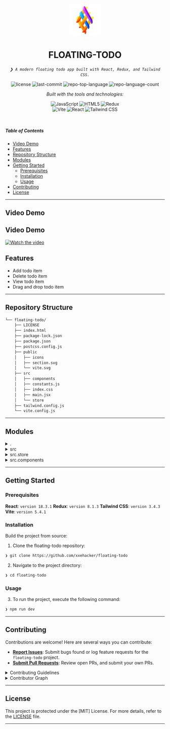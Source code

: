 <p align="center">
  <img src="./public/logo.png" width="20%" alt="FLOATING-TODO-logo">
</p>
<p align="center">
    <h1 align="center">FLOATING-TODO</h1>
</p>
<p align="center">
    <em><code>❯ A modern floating todo app built with React, Redux, and Tailwind CSS.</code></em>
</p>
<p align="center">
	<img src="https://img.shields.io/github/license/xxehacker/floating-todo?style=flat&logo=opensourceinitiative&logoColor=white&color=5adc16" alt="license">
	<img src="https://img.shields.io/github/last-commit/xxehacker/floating-todo?style=flat&logo=git&logoColor=white&color=5adc16" alt="last-commit">
	<img src="https://img.shields.io/github/languages/top/xxehacker/floating-todo?style=flat&color=5adc16" alt="repo-top-language">
	<img src="https://img.shields.io/github/languages/count/xxehacker/floating-todo?style=flat&color=5adc16" alt="repo-language-count">
</p>
<p align="center">
		<em>Built with the tools and technologies:</em>
</p>
<p align="center">
	<img src="https://img.shields.io/badge/JavaScript-F7DF1E.svg?style=flat&logo=JavaScript&logoColor=black" alt="JavaScript">
	<img src="https://img.shields.io/badge/HTML5-E34F26.svg?style=flat&logo=HTML5&logoColor=white" alt="HTML5">
	<img src="https://img.shields.io/badge/Redux-764ABC.svg?style=flat&logo=Redux&logoColor=white" alt="Redux">
	<br>
	<img src="https://img.shields.io/badge/Vite-646CFF.svg?style=flat&logo=Vite&logoColor=white" alt="Vite">
	<img src="https://img.shields.io/badge/React-61DAFB.svg?style=flat&logo=React&logoColor=black" alt="React">
	<img src="https://img.shields.io/badge/Tailwind%20CSS-06B6D4.svg?style=flat&logo=Tailwind-CSS&logoColor=white" alt="Tailwind CSS">
</p>

<br>

#####  Table of Contents

- [Video Demo](#-video-demo)
- [ Features](#-features)
- [ Repository Structure](#-repository-structure)
- [ Modules](#-modules)
- [ Getting Started](#-getting-started)
    - [ Prerequisites](#-prerequisites)
    - [ Installation](#-installation)
    - [ Usage](#-usage)
- [ Contributing](#-contributing)
- [ License](#-license)
---

##  Video Demo

<!-- not working iframe -->

## Video Demo
<!-- [![Watch the video](https://i.sstatic.net/Vp2cE.png)](https://youtu.be/vt5fpE0bzSY) -->
[![Watch the video](https://img.youtube.com/vi/UwMY3aSCzA4/maxresdefault.jpg)](https://youtu.be/UwMY3aSCzA4)


##  Features

- Add todo item
- Delete todo item
- View todo item
- Drag and drop todo item

---

##  Repository Structure

```sh
└── floating-todo/
    ├── LICENSE
    ├── index.html
    ├── package-lock.json
    ├── package.json
    ├── postcss.config.js
    ├── public
    │   ├── icons
    │   ├── section.svg
    │   └── vite.svg
    ├── src
    │   ├── components
    │   ├── constants.js
    │   ├── index.css
    │   ├── main.jsx
    │   └── store
    ├── tailwind.config.js
    └── vite.config.js
```

---

##  Modules

<details closed><summary>.</summary>

| File | Summary |
| --- | --- |
| [index.html](https://github.com/xxehacker/floating-todo/blob/main/index.html) | <code>❯ index file </code> |
| [postcss.config.js](https://github.com/xxehacker/floating-todo/blob/main/postcss.config.js) | <code>❯ postcss config file </code> |
| [vite.config.js](https://github.com/xxehacker/floating-todo/blob/main/vite.config.js) | <code>❯ vite config file </code> |
| [package.json](https://github.com/xxehacker/floating-todo/blob/main/package.json) | <code>❯ REPLACE-ME</code> |
| [tailwind.config.js](https://github.com/xxehacker/floating-todo/blob/main/tailwind.config.js) | <code>❯ tailwind config file </code> |
| [package-lock.json](https://github.com/xxehacker/floating-todo/blob/main/package-lock.json) | <code>❯ package lock file </code> |

</details>

<details closed><summary>src</summary>

| File | Summary |
| --- | --- |
| [constants.js](https://github.com/xxehacker/floating-todo/blob/main/src/constants.js) | <code>❯ constants file </code> |
| [index.css](https://github.com/xxehacker/floating-todo/blob/main/src/index.css) | <code>❯ index css file </code> |
| [main.jsx](https://github.com/xxehacker/floating-todo/blob/main/src/main.jsx) | <code>❯ main jsx file </code> |

</details>

<details closed><summary>src.store</summary>

| File | Summary |
| --- | --- |
| [store.js](https://github.com/xxehacker/floating-todo/blob/main/src/store/store.js) | <code>❯ store file </code> |
| [todoSlice.js](https://github.com/xxehacker/floating-todo/blob/main/src/store/todoSlice.js) | <code>❯ todo slice file </code> |

</details>

<details closed><summary>src.components</summary>

| File | Summary |
| --- | --- |
| [DisplayTask.jsx](https://github.com/xxehacker/floating-todo/blob/main/src/components/DisplayTask.jsx) | <code>❯ display task component </code> |
| [Card.jsx](https://github.com/xxehacker/floating-todo/blob/main/src/components/Card.jsx) | <code>❯ card component </code> |
| [App.jsx](https://github.com/xxehacker/floating-todo/blob/main/src/components/App.jsx) | <code>❯ app component </code> |
| [index.js](https://github.com/xxehacker/floating-todo/blob/main/src/components/index.js) | <code>❯ index js file </code> |
| [AddTodo.jsx](https://github.com/xxehacker/floating-todo/blob/main/src/components/AddTodo.jsx) | <code>❯ add todo component </code> |
| [Forground.jsx](https://github.com/xxehacker/floating-todo/blob/main/src/components/Forground.jsx) | <code>❯ forground component </code> |
| [Background.jsx](https://github.com/xxehacker/floating-todo/blob/main/src/components/Background.jsx) | <code>❯ background component </code> |

</details>

---

##  Getting Started

###  Prerequisites

**React**: `version 18.3.1`
**Redux**: `version 8.1.3`
**Tailwind CSS**: `version 3.4.3`
**Vite**: `version 5.4.1`

###  Installation

Build the project from source:

1. Clone the floating-todo repository:
```sh
❯ git clone https://github.com/xxehacker/floating-todo
```

2. Navigate to the project directory:
```sh
❯ cd floating-todo
```
###  Usage

3. To run the project, execute the following command:

```sh
❯ npm run dev
```
---

##  Contributing

Contributions are welcome! Here are several ways you can contribute:

- **[Report Issues](https://github.com/xxehacker/floating-todo/issues)**: Submit bugs found or log feature requests for the `floating-todo` project.
- **[Submit Pull Requests](https://github.com/xxehacker/floating-todo/pulls)**: Review open PRs, and submit your own PRs.


<details closed>
<summary>Contributing Guidelines</summary>

1. **Fork the Repository**: Start by forking the project repository to your github account.
2. **Clone Locally**: Clone the forked repository to your local machine using a git client.
   ```sh
   git clone https://github.com/xxehacker/floating-todo
   ```
3. **Create a New Branch**: Always work on a new branch, giving it a descriptive name.
   ```sh
   git checkout -b new-feature-x
   ```
4. **Make Your Changes**: Develop and test your changes locally.
5. **Commit Your Changes**: Commit with a clear message describing your updates.
   ```sh
   git commit -m 'Implemented new feature x.'
   ```
6. **Push to github**: Push the changes to your forked repository.
   ```sh
   git push origin new-feature-x
   ```
7. **Submit a Pull Request**: Create a PR against the original project repository. Clearly describe the changes and their motivations.
8. **Review**: Once your PR is reviewed and approved, it will be merged into the main branch. Congratulations on your contribution!
</details>

<details closed>
<summary>Contributor Graph</summary>
<br>
<p align="left">
   <a href="https://github.com{/xxehacker/floating-todo/}graphs/contributors">
      <img src="https://contrib.rocks/image?repo=xxehacker/floating-todo">
   </a>
</p>
</details>

---

##  License

This project is protected under the [MIT] License. For more details, refer to the [LICENSE](https://github.com/xxehacker/floating-todo/blob/main/LICENSE) file.

---
